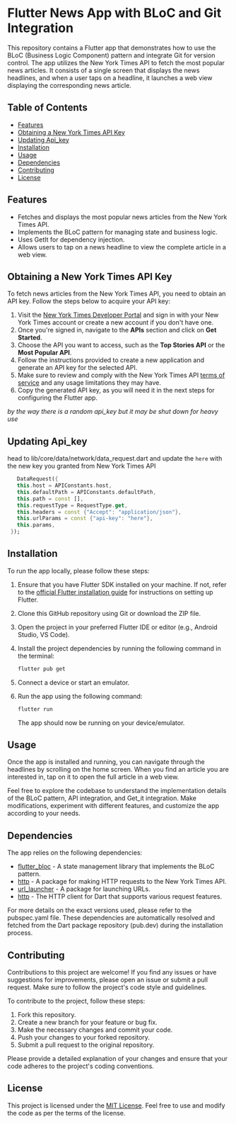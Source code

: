 # Flutter News App with BLoC and Git Integration

This repository contains a Flutter app that demonstrates how to use the BLoC (Business Logic Component) pattern and integrate Git for version control. The app utilizes the New York Times API to fetch the most popular news articles. It consists of a single screen that displays the news headlines, and when a user taps on a headline, it launches a web view displaying the corresponding news article.

## Table of Contents

- [Features](#features)
- [Obtaining a New York Times API Key](#obtaining-a-new-york-times-api-key)
- [Updating Api_key](#updating_api_key)
- [Installation](#installation)
- [Usage](#usage)
- [Dependencies](#dependencies)
- [Contributing](#contributing)
- [License](#license)

## Features

- Fetches and displays the most popular news articles from the New York Times API.
- Implements the BLoC pattern for managing state and business logic.
- Uses GetIt for dependency injection.
- Allows users to tap on a news headline to view the complete article in a web view.

## Obtaining a New York Times API Key

To fetch news articles from the New York Times API, you need to obtain an API key. Follow the steps below to acquire your API key:

1. Visit the [New York Times Developer Portal](https://developer.nytimes.com/get-started) and sign in with your New York Times account or create a new account if you don't have one.
2. Once you're signed in, navigate to the **APIs** section and click on **Get Started**.
3. Choose the API you want to access, such as the **Top Stories API** or the **Most Popular API**.
4. Follow the instructions provided to create a new application and generate an API key for the selected API.
5. Make sure to review and comply with the New York Times API [terms of service](https://developer.nytimes.com/tou) and any usage limitations they may have.
6. Copy the generated API key, as you will need it in the next steps for configuring the Flutter app.

_by the way there is a random api_key but it may be shut down for heavy use_

## Updating Api_key

head to lib/core/data/network/data_request.dart and update the `here` with the new key you granted from New York Times API

```dart
   DataRequest({
   this.host = APIConstants.host,
   this.defaultPath = APIConstants.defaultPath,
   this.path = const [],
   this.requestType = RequestType.get,
   this.headers = const {"Accept": "application/json"},
   this.urlParams = const {"api-key": "here"},
   this.params,
 });
```

## Installation

To run the app locally, please follow these steps:

1. Ensure that you have Flutter SDK installed on your machine. If not, refer to the [official Flutter installation guide](https://flutter.dev/docs/get-started/install) for instructions on setting up Flutter.
2. Clone this GitHub repository using Git or download the ZIP file.
3. Open the project in your preferred Flutter IDE or editor (e.g., Android Studio, VS Code).
4. Install the project dependencies by running the following command in the terminal:

   ```bash
   flutter pub get
   ```

5. Connect a device or start an emulator.
6. Run the app using the following command:

   ```bash
   flutter run
   ```

   The app should now be running on your device/emulator.

## Usage

Once the app is installed and running, you can navigate through the headlines by scrolling on the home screen. When you find an article you are interested in, tap on it to open the full article in a web view.

Feel free to explore the codebase to understand the implementation details of the BLoC pattern, API integration, and Get_it integration. Make modifications, experiment with different features, and customize the app according to your needs.

## Dependencies

The app relies on the following dependencies:

- [flutter_bloc](https://pub.dev/packages/flutter_bloc) - A state management library that implements the BLoC pattern.
- [http](https://pub.dev/packages/http) - A package for making HTTP requests to the New York Times API.
- [url_launcher](https://pub.dev/packages/url_launcher) - A package for launching URLs.
- [http](https://pub.dev/packages/http) - The HTTP client for Dart that supports various request features.

For more details on the exact versions used, please refer to the pubspec.yaml file.
These dependencies are automatically resolved and fetched from the Dart package repository (pub.dev) during the installation process.

## Contributing

Contributions to this project are welcome! If you find any issues or have suggestions for improvements, please open an issue or submit a pull request. Make sure to follow the project's code style and guidelines.

To contribute to the project, follow these steps:

1. Fork this repository.
2. Create a new branch for your feature or bug fix.
3. Make the necessary changes and commit your code.
4. Push your changes to your forked repository.
5. Submit a pull request to the original repository.

Please provide a detailed explanation of your changes and ensure that your code adheres to the project's coding conventions.

## License

This project is licensed under the [MIT License](LICENSE). Feel free to use and modify the code as per the terms of the license.
